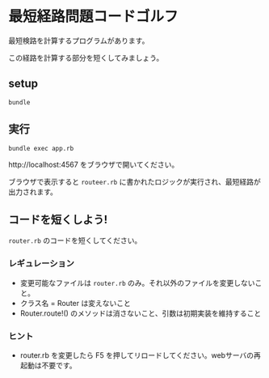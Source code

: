 # 最短経路問題コードゴルフ

最短検路を計算するプログラムがあります。

この経路を計算する部分を短くしてみましょう。

## setup

    bundle

## 実行

    bundle exec app.rb

http://localhost:4567 をブラウザで開いてください。

ブラウザで表示すると `routeer.rb` に書かれたロジックが実行され、最短経路が出力されます。

## コードを短くしよう!

`router.rb` のコードを短くしてください。

### レギュレーション

* 変更可能なファイルは `router.rb` のみ。それ以外のファイルを変更しないこと。
* クラス名 =  Router は変えないこと
* Router.route!() のメソッドは消さないこと、引数は初期実装を維持すること

### ヒント

* router.rb を変更したら F5 を押してリロードしてください。webサーバの再起動は不要です。
